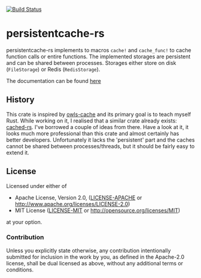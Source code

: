 [![Build Status](https://travis-ci.org/stefan-k/persistentcache-rs.svg?branch=master)](https://travis-ci.org/stefan-k/persistentcache-rs)

# persistentcache-rs

persistentcache-rs implements to macros `cache!` and `cache_func!` to cache function calls or entire functions.
The implemented storages are persistent and can be shared between processes.
Storages either store on disk (`FileStorage`) or Redis (`RedisStorage`).

The documentation can be found [here](https://stefan-k.github.io/rust/persistentcache)

## History

This crate is inspired by [owls-cache](https://github.com/havoc-io/owls-cache) and its primary goal is to teach myself Rust.
While working on it, I realised that a similar crate already exists: [cached-rs](https://github.com/jaemk/cached).
I've borrowed a couple of ideas from there.
Have a look at it, it looks much more professional than this crate and almost certainly has better developers.
Unfortunately it lacks the 'persistent' part and the caches cannot be shared between processes/threads, but it should be fairly easy to extend it.

## License

Licensed under either of

  * Apache License, Version 2.0, ([LICENSE-APACHE](LICENSE-APACHE) or http://www.apache.org/licenses/LICENSE-2.0)
  * MIT License ([LICENSE-MIT](LICENSE-MIT) or http://opensource.org/licenses/MIT)

at your option.

### Contribution

Unless you explicitly state otherwise, any contribution intentionally submitted
for inclusion in the work by you, as defined in the Apache-2.0 license, shall be dual licensed as above, without any
additional terms or conditions.
